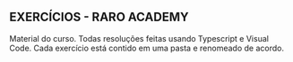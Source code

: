 ## EXERCÍCIOS - RARO ACADEMY

Material do curso. Todas resoluções feitas usando Typescript e Visual Code.  Cada exercício está contido em uma pasta e renomeado de acordo.
